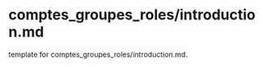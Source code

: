 # comptes_groupes_roles/introduction.md 
 
<span class="fixme template"> template for comptes_groupes_roles/introduction.md.</span>
